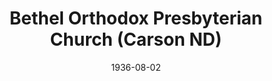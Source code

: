 ---
date: &id001 1936-08-02
end_date: null
location:
  address: 601 Grant Street
  city: Carson
  state: ND
minister:
- end: 1940-01-01
  name: Samuel Allen
  start: 1936-08-02
  type: pastor
- end: 1944-01-01
  name: John Gray
  start: 1940-01-01
  type: pastor
- end: 1952-01-01
  name: Walter Magee
  start: 1945-01-01
  type: pastor
- end: 1957-01-01
  name: Henry Tavares
  start: 1952-01-01
  type: pastor
- end: 1964-01-01
  name: V. Robert Nilson
  start: 1957-01-01
  type: pastor
- end: 1979-01-01
  name: Jack Peterson
  start: 1967-01-01
  type: pastor
- end: 1983-01-01
  name: David Kiester
  start: 1980-01-01
  type: pastor
- end: 1992-01-01
  name: G. I. Williamson
  start: 1983-01-01
  type: pastor
- end: 1995-01-01
  name: Sam Allison
  start: 1991-01-01
  type: pastor
- end: 1996-01-01
  name: Paul Ferrie
  start: 1995-01-01
  type: pastor
- end: 2011-01-01
  name: W. Vernon Picknally, Jr.
  start: 2000-01-01
  type: pastor
- end: null
  name: Bruce L. Prentice
  start: 2013-01-01
  type: pastor
ministers:
- Samuel Allen
- John Gray
- Walter Magee
- Henry Tavares
- V. Robert Nilson
- Jack Peterson
- David Kiester
- G. I. Williamson
- Sam Allison
- Paul Ferrie
- W. Vernon Picknally, Jr.
- Bruce L. Prentice
name: Bethel Orthodox Presbyterian Church
names:
- end: null
  name: Bethel Orthodox Presbyterian Church
  start: 1936-08-02
origination_date: *id001
raw_data: "ND Carson\n\nBethel Orthodox Presbyterian Church (August 2, 1936\u2013\
  \ )\n601 Grant Street\nPastors: Samuel Allen, 1936\u201340\nJohn Gray, 1940\u2013\
  44\nWalter Magee, 1945\u201352\nHenry Tavares, 1952\u201357\nV . Robert Nilson,\
  \ 1957\u201364\nJack Peterson, 1967\u201379\nDavid Kiester, 1980\u201383\nG. I.\
  \ Williamson, 1983\u201392\nSam Allison, 1991\u201395\nPaul Ferrie, 1995\u201396\n\
  W. Vernon Picknally, Jr., 2000\u20132011\nBruce L. Prentice, 2013"
received_from: null
states:
- ND
status:
  active: true
  end_date: null
  reason: null
  received_from: null
  withdrawal_to: null
title: Bethel Orthodox Presbyterian Church (Carson ND)

---
